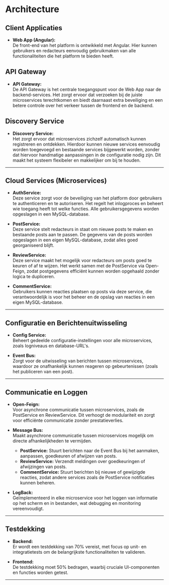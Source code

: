 # Architecture

## Client Applicaties
- **Web App (Angular):**  
  De front-end van het platform is ontwikkeld met Angular. Hier kunnen gebruikers en redacteurs eenvoudig gebruikmaken van alle functionaliteiten die het platform te bieden heeft.

## API Gateway
- **API Gateway:**  
  De API Gateway is het centrale toegangspunt voor de Web App naar de backend-services. Het zorgt ervoor dat verzoeken bij de juiste microservices terechtkomen en biedt daarnaast extra beveiliging en een betere controle over het verkeer tussen de frontend en de backend.

## Discovery Service
- **Discovery Service:**  
  Het zorgt ervoor dat microservices zichzelf automatisch kunnen registreren en ontdekken. Hierdoor kunnen nieuwe services eenvoudig worden toegevoegd en bestaande services bijgewerkt worden, zonder dat hiervoor handmatige aanpassingen in de configuratie nodig zijn. Dit maakt het systeem flexibeler en makkelijker om bij te houden.
---

## Cloud Services (Microservices)

- **AuthService:**  
  Deze service zorgt voor de beveiliging van het platform door gebruikers te authenticeren en te autoriseren. Het regelt het inlogproces en beheert wie toegang heeft tot welke functies. Alle gebruikersgegevens worden opgeslagen in een MySQL-database.

- **PostService:**  
  Deze service stelt redacteurs in staat om nieuwe posts te maken en bestaande posts aan te passen. De gegevens van de posts worden opgeslagen in een eigen MySQL-database, zodat alles goed georganiseerd blijft.

- **ReviewService:**  
  Deze service maakt het mogelijk voor redacteurs om posts goed te keuren of af te wijzen. Het werkt samen met de PostService via Open-Feign, zodat postgegevens efficiënt kunnen worden opgehaald zonder logica te dupliceren.

- **CommentService:**  
  Gebruikers kunnen reacties plaatsen op posts via deze service, die verantwoordelijk is voor het beheer en de opslag van reacties in een eigen MySQL-database.

---

## Configuratie en Berichtenuitwisseling

- **Config Service:**  
  Beheert gedeelde configuratie-instellingen voor alle microservices, zoals logniveaus en database-URL's.

- **Event Bus:**  
  Zorgt voor de uitwisseling van berichten tussen microservices, waardoor ze onafhankelijk kunnen reageren op gebeurtenissen (zoals het publiceren van een post).

---

## Communicatie en Loggen

- **Open-Feign:**  
  Voor asynchrone communicatie tussen microservices, zoals de PostService en ReviewService. Dit verhoogt de modulariteit en zorgt voor efficiënte communicatie zonder prestatieverlies.

- **Message Bus:**  
  Maakt asynchrone communicatie tussen microservices mogelijk om directe afhankelijkheden te vermijden.
  - **PostService:** Stuurt berichten naar de Event Bus bij het aanmaken, aanpassen, goedkeuren of afwijzen van posts.
  - **ReviewService:** Verzendt meldingen over goedkeuringen of afwijzingen van posts.
  - **CommentService:** Stuurt berichten bij nieuwe of gewijzigde reacties, zodat andere services zoals de PostService notificaties kunnen beheren.

- **LogBack:**  
  Geïmplementeerd in elke microservice voor het loggen van informatie op het scherm en in bestanden, wat debugging en monitoring vereenvoudigt.

---

## Testdekking

- **Backend:**  
  Er wordt een testdekking van 70% vereist, met focus op unit- en integratietests om de belangrijkste functionaliteiten te valideren.

- **Frontend:**  
  De testdekking moet 50% bedragen, waarbij cruciale UI-componenten en functies worden getest.

---